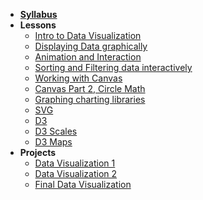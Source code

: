 - **[Syllabus](README.md)**
- **Lessons**
  - [Intro to Data Visualization](Lessons/Lesson-1.md)
  - [Displaying Data graphically](Lessons/Lesson-2.md)
  - [Animation and Interaction](Lessons/Lesson-3.md)
  - [Sorting and Filtering data interactively](Lessons/Lesson-4.md)
  - [Working with Canvas](Lessons/Lesson-5.md)
  - [Canvas Part 2, Circle Math](Lessons/Lesson-6.md)
  - [Graphing charting libraries](Lessons/Lesson-7.md)
  - [SVG](Lessons/Lesson-8.md)
  - [D3](Lessons/Lesson-9.md)
  - [D3 Scales](Lessons/Lesson-10.md)
  - [D3 Maps](Lessons/Lesson-11.md)
- **Projects**
    - [Data Visualization 1](Assignments/Data-Visualization-1.md)
    - [Data Visualization 2](Assignments/Data-Visualization-2.md)
    - [Final Data Visualization](Assignments/Data-Visualization-3.md)
